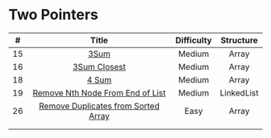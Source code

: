 
# Two Pointers
| # | Title | Difficulty | Structure|
| :-----:| :----: | :----: |:----:|
| 15 |[3Sum](https://github.com/yuxuanm/Leetcode-Java/blob/master/Leetcode/src/array/Q15ThreeSum.java)| Medium |Array|
| 16 | [3Sum Closest](https://github.com/yuxuanm/Leetcode-Java/blob/master/Leetcode/src/array/Q16ThreeSumClosest.java) | Medium |Array|
|18|[4 Sum](https://github.com/yuxuanm/Leetcode-Java/blob/master/Leetcode/src/array/Q18FourSum.java)| Medium |Array|
|19|[Remove Nth Node From End of List](https://github.com/yuxuanm/Leetcode-Java/blob/master/Leetcode/src/linkedlist/Q19RemoveNthNodeFromEndofList.java)|Medium|LinkedList|
| 26 |[Remove Duplicates from Sorted Array](https://github.com/yuxuanm/Leetcode-Java/blob/master/Leetcode/src/array/Q26RemoveDuplicatesfromSortedArray.java) | Easy | Array | 
||[]()|  ||
||[]()|  ||
